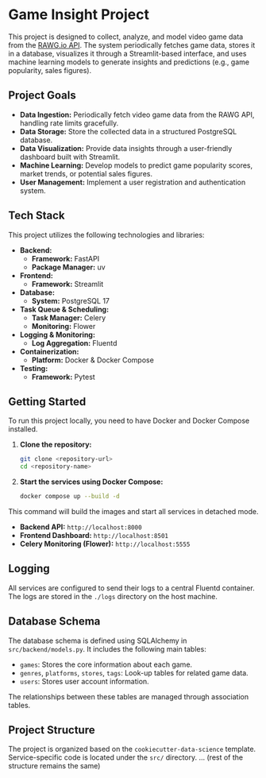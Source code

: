 # Game Insight Project

This project is designed to collect, analyze, and model video game data from the [RAWG.io API](https://rawg.io/apidocs). The system periodically fetches game data, stores it in a database, visualizes it through a Streamlit-based interface, and uses machine learning models to generate insights and predictions (e.g., game popularity, sales figures).

## Project Goals

-   **Data Ingestion:** Periodically fetch video game data from the RAWG API, handling rate limits gracefully.
-   **Data Storage:** Store the collected data in a structured PostgreSQL database.
-   **Data Visualization:** Provide data insights through a user-friendly dashboard built with Streamlit.
-   **Machine Learning:** Develop models to predict game popularity scores, market trends, or potential sales figures.
-   **User Management:** Implement a user registration and authentication system.

## Tech Stack

This project utilizes the following technologies and libraries:

-   **Backend:**
    -   **Framework:** FastAPI
    -   **Package Manager:** uv
-   **Frontend:**
    -   **Framework:** Streamlit
-   **Database:**
    -   **System:** PostgreSQL 17
-   **Task Queue & Scheduling:**
    -   **Task Manager:** Celery
    -   **Monitoring:** Flower
-   **Logging & Monitoring:**
    -   **Log Aggregation:** Fluentd
-   **Containerization:**
    -   **Platform:** Docker & Docker Compose
-   **Testing:**
    -   **Framework:** Pytest

## Getting Started

To run this project locally, you need to have Docker and Docker Compose installed.

1.  **Clone the repository:**
    ```bash
    git clone <repository-url>
    cd <repository-name>
    ```

2.  **Start the services using Docker Compose:**
    ```bash
    docker compose up --build -d
    ```

This command will build the images and start all services in detached mode.
-   **Backend API:** `http://localhost:8000`
-   **Frontend Dashboard:** `http://localhost:8501`
-   **Celery Monitoring (Flower):** `http://localhost:5555`

## Logging

All services are configured to send their logs to a central Fluentd container. The logs are stored in the `./logs` directory on the host machine.

## Database Schema

The database schema is defined using SQLAlchemy in `src/backend/models.py`. It includes the following main tables:
-   `games`: Stores the core information about each game.
-   `genres`, `platforms`, `stores`, `tags`: Look-up tables for related game data.
-   `users`: Stores user account information.

The relationships between these tables are managed through association tables.

## Project Structure

The project is organized based on the `cookiecutter-data-science` template. Service-specific code is located under the `src/` directory.
... (rest of the structure remains the same)
